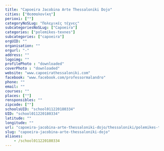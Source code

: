 ```yaml
---
title: "Capoeira Jacobina Arte Thessaloniki Dojo"
cities: ["Θεσσαλονίκη"]
perioxi: [""]
categoryNoSLug: "Πολεμικές τέχνες"
subcategoriesNoSLug: ["Capoeira"]
categories: ["polemikes-texnes"]
subcategories: ["capoeira"]
orgUID: ""
organisation: ""
orgurl: "-"
address: ""
logoimg: ""
profilePhoto : "downloaded"
coverPhoto : "downloaded"
website: "www.capoeirathessaloniki.com"
facebook: "www.facebook.com/professormalandro"
phone: ""
email: ""
courses: ""
places: [""]
rensponsibles: ""
zipcode: [""]
schoolsUID: "school011220180334"
UID: "school011220180334"
latitude: ""
longitude: ""
url: "capoeira-jacobina-arte-thessaloniki-dojo/thessaloniki/polemikes-texnes/capoeira"
slug: "capoeira-jacobina-arte-thessaloniki-dojo"
aliases:
    - /school011220180334
---
```





